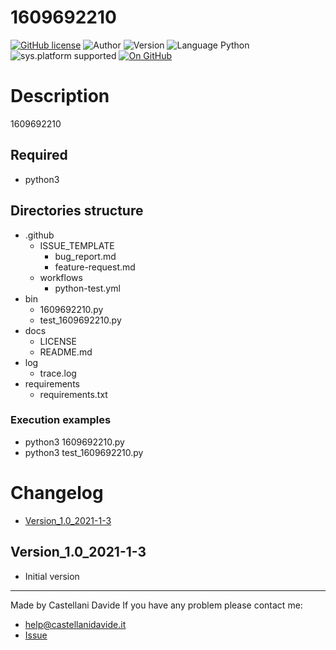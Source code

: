 # 1609692210
[![GitHub license](https://img.shields.io/badge/license-GNU-green?style=flat)](https://github.com/CastellaniDavide/cpp-1609692210/blob/master/LICENSE) ![Author](https://img.shields.io/badge/author-Castellani%20Davide-green?style=flat) ![Version](https://img.shields.io/badge/version-v1.0-blue?style=flat) ![Language Python](https://img.shields.io/badge/language-Python-yellowgreen?style=flat) ![sys.platform supported](https://img.shields.io/badge/OS%20platform%20supported-Linux,%20Windows%20&%20Mac%20OS-blue?style=flat) [![On GitHub](https://img.shields.io/badge/on%20GitHub-True-green?style=flat&logo=github)](https://github.com/CastellaniDavide/1609692210)

# Description
1609692210

## Required
 - python3
 
## Directories structure
 - .github
   - ISSUE_TEMPLATE
     - bug_report.md
     - feature-request.md
   - workflows
     - python-test.yml
 - bin
   - 1609692210.py
   - test_1609692210.py
 - docs
   - LICENSE
   - README.md
 - log
   - trace.log
 - requirements
   - requirements.txt
   
### Execution examples
 - python3 1609692210.py
 - python3 test_1609692210.py

# Changelog
 - [Version_1.0_2021-1-3](#Version_10_2021-1-3)

## Version_1.0_2021-1-3
 - Initial version

---
Made by Castellani Davide 
If you have any problem please contact me:
- help@castellanidavide.it
- [Issue](https://github.com/CastellaniDavide/1609692210/issues)
